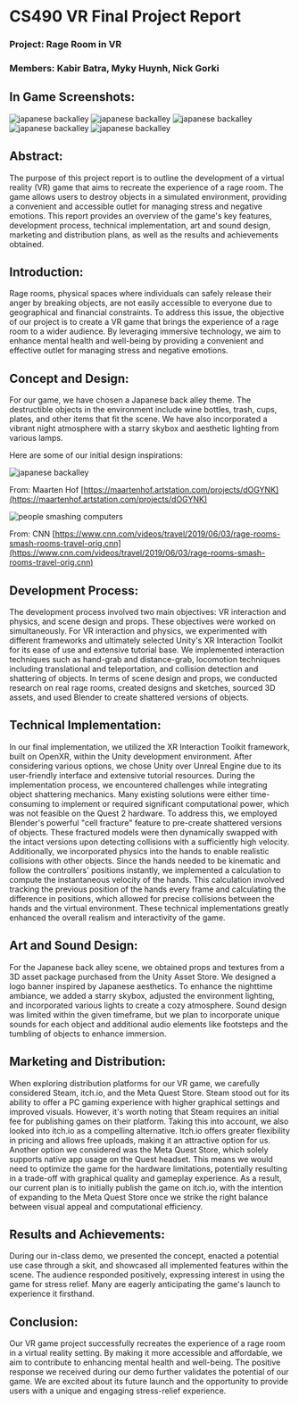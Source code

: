 
# CS490 VR Final Project Report

### Project: Rage Room in VR

### Members: Kabir Batra, Myky Huynh, Nick Gorki

## In Game Screenshots:
![japanese backalley](Screenshots/OculusScreenshot1697083686.jpeg)
![japanese backalley](Screenshots/OculusScreenshot1697083764.jpeg)
![japanese backalley](Screenshots/OculusScreenshot1697083855.jpeg)
![japanese backalley](Screenshots/OculusScreenshot1697083900.jpeg)
![japanese backalley](Screenshots/OculusScreenshot1697083934.jpeg)

## Abstract:

The purpose of this project report is to outline the development of a virtual reality (VR) game that aims to recreate the experience of a rage room. The game allows users to destroy objects in a simulated environment, providing a convenient and accessible outlet for managing stress and negative emotions. This report provides an overview of the game's key features, development process, technical implementation, art and sound design, marketing and distribution plans, as well as the results and achievements obtained.

## Introduction:

Rage rooms, physical spaces where individuals can safely release their anger by breaking objects, are not easily accessible to everyone due to geographical and financial constraints. To address this issue, the objective of our project is to create a VR game that brings the experience of a rage room to a wider audience. By leveraging immersive technology, we aim to enhance mental health and well-being by providing a convenient and effective outlet for managing stress and negative emotions.

## Concept and Design:

For our game, we have chosen a Japanese back alley theme. The destructible objects in the environment include wine bottles, trash, cups, plates, and other items that fit the scene. We have also incorporated a vibrant night atmosphere with a starry skybox and aesthetic lighting from various lamps.

Here are some of our initial design inspirations:

![japanese backalley](https://cdnb.artstation.com/p/assets/images/images/017/553/457/large/maarten-hof-backalley-mainshot.jpg?1556466110)


From: Maarten Hof [https://maartenhof.artstation.com/projects/dOGYNK](https://maartenhof.artstation.com/projects/dOGYNK)


![people smashing computers](https://media.cnn.com/api/v1/images/stellar/prod/190531170518-01-rage-rooms-scsmash5.jpg?q=w_4032,h_3024,x_0,y_0,c_fill)


From: CNN [https://www.cnn.com/videos/travel/2019/06/03/rage-rooms-smash-rooms-travel-orig.cnn](https://www.cnn.com/videos/travel/2019/06/03/rage-rooms-smash-rooms-travel-orig.cnn)

## Development Process:

The development process involved two main objectives: VR interaction and physics, and scene design and props. These objectives were worked on simultaneously. For VR interaction and physics, we experimented with different frameworks and ultimately selected Unity's XR Interaction Toolkit for its ease of use and extensive tutorial base. We implemented interaction techniques such as hand-grab and distance-grab, locomotion techniques including translational and teleportation, and collision detection and shattering of objects. In terms of scene design and props, we conducted research on real rage rooms, created designs and sketches, sourced 3D assets, and used Blender to create shattered versions of objects.

## Technical Implementation:

In our final implementation, we utilized the XR Interaction Toolkit framework, built on OpenXR, within the Unity development environment. After considering various options, we chose Unity over Unreal Engine due to its user-friendly interface and extensive tutorial resources. During the implementation process, we encountered challenges while integrating object shattering mechanics. Many existing solutions were either time-consuming to implement or required significant computational power, which was not feasible on the Quest 2 hardware. To address this, we employed Blender's powerful "cell fracture" feature to pre-create shattered versions of objects. These fractured models were then dynamically swapped with the intact versions upon detecting collisions with a sufficiently high velocity. Additionally, we incorporated physics into the hands to enable realistic collisions with other objects. Since the hands needed to be kinematic and follow the controllers' positions instantly, we implemented a calculation to compute the instantaneous velocity of the hands. This calculation involved tracking the previous position of the hands every frame and calculating the difference in positions, which allowed for precise collisions between the hands and the virtual environment. These technical implementations greatly enhanced the overall realism and interactivity of the game.

## Art and Sound Design:

For the Japanese back alley scene, we obtained props and textures from a 3D asset package purchased from the Unity Asset Store. We designed a logo banner inspired by Japanese aesthetics. To enhance the nighttime ambiance, we added a starry skybox, adjusted the environment lighting, and incorporated various lights to create a cozy atmosphere. Sound design was limited within the given timeframe, but we plan to incorporate unique sounds for each object and additional audio elements like footsteps and the tumbling of objects to enhance immersion.

## Marketing and Distribution:

When exploring distribution platforms for our VR game, we carefully considered Steam, itch.io, and the Meta Quest Store. Steam stood out for its ability to offer a PC gaming experience with higher graphical settings and improved visuals. However, it's worth noting that Steam requires an initial fee for publishing games on their platform. Taking this into account, we also looked into itch.io as a compelling alternative. Itch.io offers greater flexibility in pricing and allows free uploads, making it an attractive option for us. Another option we considered was the Meta Quest Store, which solely supports native app usage on the Quest headset. This means we would need to optimize the game for the hardware limitations, potentially resulting in a trade-off with graphical quality and gameplay experience. As a result, our current plan is to initially publish the game on itch.io, with the intention of expanding to the Meta Quest Store once we strike the right balance between visual appeal and computational efficiency.

## Results and Achievements:

During our in-class demo, we presented the concept, enacted a potential use case through a skit, and showcased all implemented features within the scene. The audience responded positively, expressing interest in using the game for stress relief. Many are eagerly anticipating the game's launch to experience it firsthand.

## Conclusion:

Our VR game project successfully recreates the experience of a rage room in a virtual reality setting. By making it more accessible and affordable, we aim to contribute to enhancing mental health and well-being. The positive response we received during our demo further validates the potential of our game. We are excited about its future launch and the opportunity to provide users with a unique and engaging stress-relief experience.
